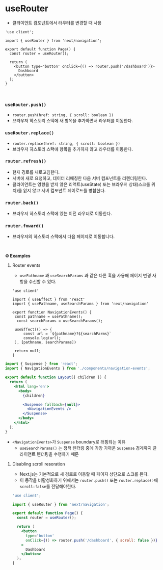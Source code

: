 # useRouter

- 클라이언트 컴포넌트에서 라우터를 변경할 때 사용

```tsx
'use client';

import { useRouter } from 'next/navigation';

export default function Page() {
  const router = useRouter();

  return (
    <button type='button' onClick={() => router.push('/dashboard')}>
      Dashboard
    </button>
  );
}
```

<br />

### `useRouter.push()`

- `router.push(href: string, { scroll: boolean })`
- 브라우저 히스토리 스택에 새 항목을 추가하면서 라우터를 이동한다.

### `useRouter.replace()`

- `router.replace(href: string, { scroll: boolean })`
- 브라우저 히스토리 스택에 항목을 추가하지 않고 라우터를 이동한다.

### `router.refresh()`

- 현재 경로를 새로고침한다.
- 서버에 새로 요청하고, 데이터 리패칭한 다음 서버 컴포넌트를 리렌더링한다.
- 클라이언트는 영향을 받지 않은 리액트(useState) 또는 브라우저 상태(스크롤 위치)를 잃지 않고 서버 컴포넌트 페이로드를 병합한다.

### `router.back()`

- 브라우저 히스토리 스택에 있는 이전 라우터로 이동한다.

### `router.foward()`

- 브라우저의 히스토리 스택에서 다음 페이지로 이동합니다.

<br />

**⚙️ Examples**

1. Router events

   - `usePathname` 과 `useSearchParams` 과 같은 다른 훅을 사용해 페이지 변경 사항을 수신할 수 있다.

   ```tsx
   'use client'

   import { useEffect } from 'react'
   import { usePathname, useSearchParams } from 'next/navigation'

   export function NavigationEvents() {
   	const pathname = usePathname();
     const searchParams = useSearchParams();

   	useEffect(() => {
   		const url = `${pathname}?${searchParms}`
   		console.log(url);
   	), [pathname, searchParams])

   	return null;
   }
   ```

```jsx
import { Suspense } from 'react';
import { NavigationEvents } from './components/navigation-events';

export default function Layout({ children }) {
  return (
    <html lang='en'>
      <body>
        {children}

        <Suspense fallback={null}>
          <NavigationEvents />
        </Suspense>
      </body>
    </html>
  );
}
```

- `<NavigationEvents>`가 `Suspense` boundary로 래핑되는 이유
  - `useSearchParams()` 는 정적 렌더링 중에 가장 가까운 `Suspense` 경계까지 클라이언트 렌더링을 수행하기 때문

1. Disabling scroll resoration

   - Next.js는 기본적으로 새 경로로 이동할 때 페이지 상단으로 스크롤 된다.
   - 이 동작을 비활성화하기 위해서는 `router.push()` 또는 `router.replace()`에 `scroll:false`를 전달해야한다.

   ```jsx
   'use client';

   import { useRouter } from 'next/navigation';

   export default function Page() {
     const router = useRouter();

     return (
       <button
         type='button'
         onClick={() => router.push('/dashboard', { scroll: false })}
       >
         Dashboard
       </button>
     );
   }
   ```
